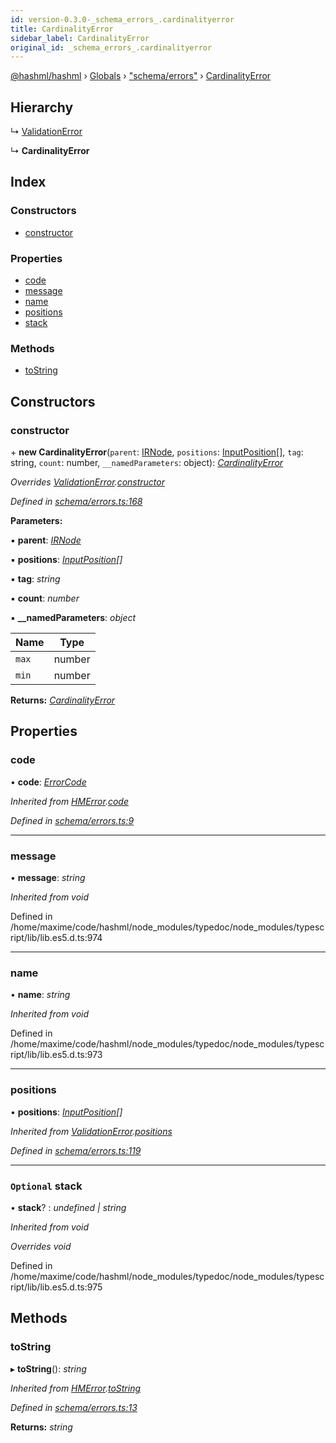 ```yaml
---
id: version-0.3.0-_schema_errors_.cardinalityerror
title: CardinalityError
sidebar_label: CardinalityError
original_id: _schema_errors_.cardinalityerror
---
```


[@hashml/hashml](../index.md) › [Globals](../globals.md) › ["schema/errors"](../modules/_schema_errors_.md) › [CardinalityError](_schema_errors_.cardinalityerror.md)

## Hierarchy

  ↳ [ValidationError](_schema_errors_.validationerror.md)

  ↳ **CardinalityError**

## Index

### Constructors

* [constructor](_schema_errors_.cardinalityerror.md#constructor)

### Properties

* [code](_schema_errors_.cardinalityerror.md#code)
* [message](_schema_errors_.cardinalityerror.md#message)
* [name](_schema_errors_.cardinalityerror.md#name)
* [positions](_schema_errors_.cardinalityerror.md#positions)
* [stack](_schema_errors_.cardinalityerror.md#optional-stack)

### Methods

* [toString](_schema_errors_.cardinalityerror.md#tostring)

## Constructors

###  constructor

\+ **new CardinalityError**(`parent`: [IRNode](../interfaces/_ir_irnode_.irnode.md), `positions`: [InputPosition](../interfaces/_parser_inputposition_.inputposition.md)[], `tag`: string, `count`: number, `__namedParameters`: object): *[CardinalityError](_schema_errors_.cardinalityerror.md)*

*Overrides [ValidationError](_schema_errors_.validationerror.md).[constructor](_schema_errors_.validationerror.md#constructor)*

*Defined in [schema/errors.ts:168](https://github.com/hashml/hashml/blob/6983021/src/schema/errors.ts#L168)*

**Parameters:**

▪ **parent**: *[IRNode](../interfaces/_ir_irnode_.irnode.md)*

▪ **positions**: *[InputPosition](../interfaces/_parser_inputposition_.inputposition.md)[]*

▪ **tag**: *string*

▪ **count**: *number*

▪ **__namedParameters**: *object*

Name | Type |
------ | ------ |
`max` | number |
`min` | number |

**Returns:** *[CardinalityError](_schema_errors_.cardinalityerror.md)*

## Properties

###  code

• **code**: *[ErrorCode](../enums/_schema_errors_.errorcode.md)*

*Inherited from [HMError](_schema_errors_.hmerror.md).[code](_schema_errors_.hmerror.md#code)*

*Defined in [schema/errors.ts:9](https://github.com/hashml/hashml/blob/6983021/src/schema/errors.ts#L9)*

___

###  message

• **message**: *string*

*Inherited from void*

Defined in /home/maxime/code/hashml/node_modules/typedoc/node_modules/typescript/lib/lib.es5.d.ts:974

___

###  name

• **name**: *string*

*Inherited from void*

Defined in /home/maxime/code/hashml/node_modules/typedoc/node_modules/typescript/lib/lib.es5.d.ts:973

___

###  positions

• **positions**: *[InputPosition](../interfaces/_parser_inputposition_.inputposition.md)[]*

*Inherited from [ValidationError](_schema_errors_.validationerror.md).[positions](_schema_errors_.validationerror.md#positions)*

*Defined in [schema/errors.ts:119](https://github.com/hashml/hashml/blob/6983021/src/schema/errors.ts#L119)*

___

### `Optional` stack

• **stack**? : *undefined | string*

*Inherited from void*

*Overrides void*

Defined in /home/maxime/code/hashml/node_modules/typedoc/node_modules/typescript/lib/lib.es5.d.ts:975

## Methods

###  toString

▸ **toString**(): *string*

*Inherited from [HMError](_schema_errors_.hmerror.md).[toString](_schema_errors_.hmerror.md#tostring)*

*Defined in [schema/errors.ts:13](https://github.com/hashml/hashml/blob/6983021/src/schema/errors.ts#L13)*

**Returns:** *string*
